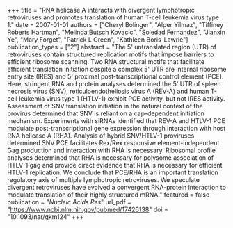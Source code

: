 +++
title = "RNA helicase A interacts with divergent lymphotropic retroviruses and promotes translation of human T-cell leukemia virus type 1."
date = 2007-01-01
authors = ["Cheryl Bolinger", "Alper Yilmaz", "Tiffiney Roberts Hartman", "Melinda Butsch Kovacic", "Soledad Fernandez", "Jianxin Ye", "Mary Forget", "Patrick L Green", "Kathleen Boris-Lawrie"]
publication_types = ["2"]
abstract = "The 5' untranslated region (UTR) of retroviruses contain structured replication motifs that impose barriers to efficient ribosome scanning. Two RNA structural motifs that facilitate efficient translation initiation despite a complex 5' UTR are internal ribosome entry site (IRES) and 5' proximal post-transcriptional control element (PCE). Here, stringent RNA and protein analyses determined the 5' UTR of spleen necrosis virus (SNV), reticuloendotheliosis virus A (REV-A) and human T-cell leukemia virus type 1 (HTLV-1) exhibit PCE activity, but not IRES activity. Assessment of SNV translation initiation in the natural context of the provirus determined that SNV is reliant on a cap-dependent initiation mechanism. Experiments with siRNAs identified that REV-A and HTLV-1 PCE modulate post-transcriptional gene expression through interaction with host RNA helicase A (RHA). Analysis of hybrid SNV/HTLV-1 proviruses determined SNV PCE facilitates Rex/Rex responsive element-independent Gag production and interaction with RHA is necessary. Ribosomal profile analyses determined that RHA is necessary for polysome association of HTLV-1 gag and provide direct evidence that RHA is necessary for efficient HTLV-1 replication. We conclude that PCE/RHA is an important translation regulatory axis of multiple lymphotropic retroviruses. We speculate divergent retroviruses have evolved a convergent RNA-protein interaction to modulate translation of their highly structured mRNA."
featured = false
publication = "*Nucleic Acids Res*"
url_pdf = "https://www.ncbi.nlm.nih.gov/pubmed/17426138"
doi = "10.1093/nar/gkm124"
+++

